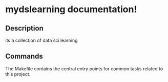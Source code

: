 # mydslearning documentation!

## Description

its a collection of data sci learning

## Commands

The Makefile contains the central entry points for common tasks related to this project.

